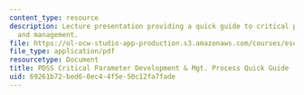 ```yaml
---
content_type: resource
description: Lecture presentation providing a quick guide to critical parameter development
  and management.
file: https://ol-ocw-studio-app-production.s3.amazonaws.com/courses/esd-33-systems-engineering-summer-2010/69261b72bed60ec44f5e50c12fa7fade_MITESD_33SUM10_lec07b.pdf
file_type: application/pdf
resourcetype: Document
title: PDSS Critical Parameter Development & Mgt. Process Quick Guide
uid: 69261b72-bed6-0ec4-4f5e-50c12fa7fade
---
```

